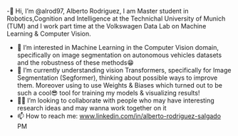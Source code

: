  -👋 Hi, I’m @alrod97, Alberto Rodriguez, I am  Master student in Robotics,Cognition and Intelligence at the Technichal University of Munich
    (TUM) and I work part time at the Volkswagen Data Lab on Machine Learning & Computer Vision.
- 👀 I’m interested in Machine Learning in the Computer Vision domain, specifically on image segmentation on autonomous vehicles datasets and
     the robustness of these methods😁
- 🦾 I’m currently understanding vision Transformers, specifically for Image Segmentation (Segformer), thinking about possible ways to improve them.
     Moreover using to use Weights & Biases which turned out to be such a cool😎 tool for training my models & visualizing results!
- 🧑‍💻 I’m looking to collaborate with people who may have interesting research ideas and may wanna work together on it
- 📫 How to reach me: www.linkedin.com/in/alberto-rodriguez-salgado PM

<!---
alrod97/alrod97 is a ✨ special ✨ repository because its `README.md` (this file) appears on your GitHub profile.
You can click the Preview link to take a look at your changes.
--->
